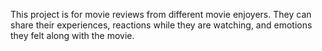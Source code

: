This project is for movie reviews from different movie enjoyers. They can share their experiences, reactions while they are watching, and emotions they felt along with the movie.
